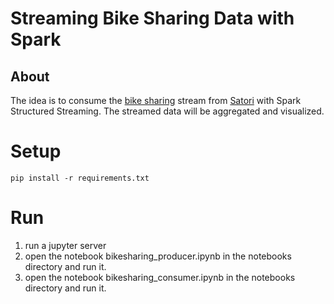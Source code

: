 # Streaming Bike Sharing Data with Spark

## About
The idea is to consume the [bike sharing](https://www.satori.com/channels/US-Bike-Sharing-Channel) stream from [Satori](https://www.satori.com/) with Spark Structured Streaming.
The streamed data will be aggregated and visualized.

# Setup
```
pip install -r requirements.txt
```

# Run
1. run a jupyter server
2. open the notebook bikesharing_producer.ipynb in the notebooks directory and run it.
3. open the notebook bikesharing_consumer.ipynb in the notebooks directory and run it.
